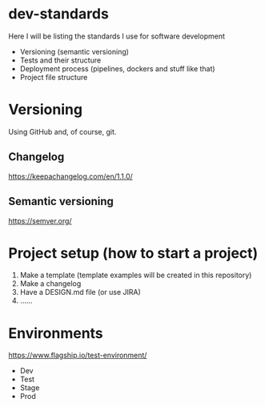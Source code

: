 # dev-standards  
Here I will be listing the standards I use for software development  
- Versioning (semantic versioning)
- Tests and their structure
- Deployment process (pipelines, dockers and stuff like that)
- Project file structure
  
# Versioning
Using GitHub and, of course, git.  

## Changelog
https://keepachangelog.com/en/1.1.0/
## Semantic versioning
https://semver.org/
  
# Project setup (how to start a project)
1. Make a template (template examples will be created in this repository)
2. Make a changelog
3. Have a DESIGN.md file (or use JIRA)
4. ......

# Environments
https://www.flagship.io/test-environment/
- Dev
- Test
- Stage
- Prod

